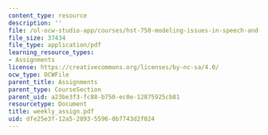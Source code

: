 ```yaml
---
content_type: resource
description: ''
file: /ol-ocw-studio-app/courses/hst-750-modeling-issues-in-speech-and-hearing-spring-2006/dfe25e3f12a5289355960b7743d2f024_weekly_assign.pdf
file_size: 37434
file_type: application/pdf
learning_resource_types:
- Assignments
license: https://creativecommons.org/licenses/by-nc-sa/4.0/
ocw_type: OCWFile
parent_title: Assignments
parent_type: CourseSection
parent_uid: a23be3f3-fc88-b750-ec0e-12875925cb81
resourcetype: Document
title: weekly_assign.pdf
uid: dfe25e3f-12a5-2893-5596-0b7743d2f024
---
```

